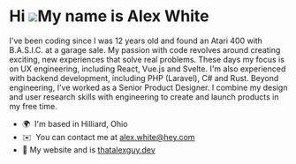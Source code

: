 Hi ![](https://user-images.githubusercontent.com/18350557/176309783-0785949b-9127-417c-8b55-ab5a4333674e.gif)My name is Alex White
==================================================================================================================================

I've been coding since I was 12 years old and found an Atari 400 with B.A.S.I.C. at a garage sale. My passion with code revolves around creating exciting, new experiences that solve real problems. These days my focus is on UX engineering, including React, Vue.js and Svelte. I'm also experienced with backend development, including PHP (Laravel), C# and Rust. Beyond engineering, I've worked as a Senior Product Designer. I combine my design and user research skills with engineering to create and launch products in my free time.

* 🌍  I'm based in Hilliard, Ohio
*  ✉️  You can contact me at [alex.white@hey.com](mailto:alex.white@hey.com)
* 🔗  My website and is [thatalexguy.dev](https://thatalexguy.dev) 
